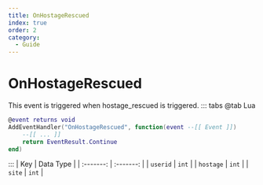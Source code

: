 ```yaml
---
title: OnHostageRescued
index: true
order: 2
category:
  - Guide
---
```


# OnHostageRescued
This event is triggered when hostage_rescued is triggered.
::: tabs
@tab Lua
```lua
@event returns void
AddEventHandler("OnHostageRescued", function(event --[[ Event ]])
    --[[ ... ]]
    return EventResult.Continue
end)
```

:::
|    Key    | Data Type |
| :-------: | :-------: |
|  `userid` |   `int`   |
| `hostage` |   `int`   |
|   `site`  |   `int`   |
